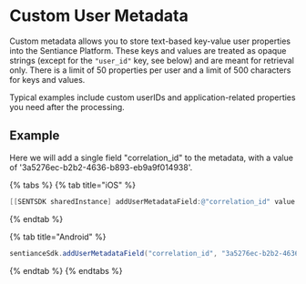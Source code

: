 # Custom User Metadata

Custom metadata allows you to store text-based key-value user properties into the Sentiance Platform. These keys and values are treated as opaque strings (except for the `"user_id"` key, see below) and are meant for retrieval only. There is a limit of 50 properties per user and a limit of 500 characters for keys and values.

Typical examples include custom userIDs and application-related properties you need after the processing.

## Example

Here we will add a single field "correlation\_id" to the metadata, with a value of '3a5276ec-b2b2-4636-b893-eb9a9f014938'.

{% tabs %}
{% tab title="iOS" %}
```objectivec
[[SENTSDK sharedInstance] addUserMetadataField:@"correlation_id" value:@"3a5276ec-b2b2-4636-b893-eb9a9f014938"];
```
{% endtab %}

{% tab title="Android" %}
```java
sentianceSdk.addUserMetadataField("correlation_id", "3a5276ec-b2b2-4636-b893-eb9a9f014938");
```
{% endtab %}
{% endtabs %}

